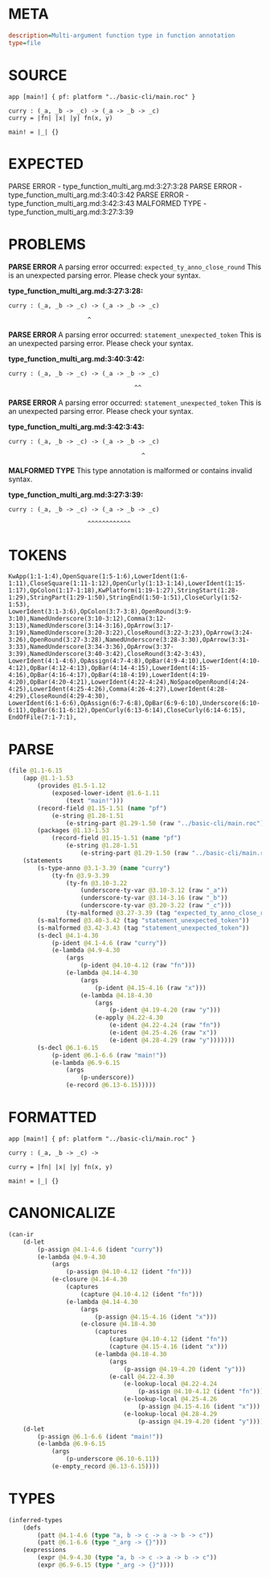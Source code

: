 # META
~~~ini
description=Multi-argument function type in function annotation
type=file
~~~
# SOURCE
~~~roc
app [main!] { pf: platform "../basic-cli/main.roc" }

curry : (_a, _b -> _c) -> (_a -> _b -> _c)
curry = |fn| |x| |y| fn(x, y)

main! = |_| {}
~~~
# EXPECTED
PARSE ERROR - type_function_multi_arg.md:3:27:3:28
PARSE ERROR - type_function_multi_arg.md:3:40:3:42
PARSE ERROR - type_function_multi_arg.md:3:42:3:43
MALFORMED TYPE - type_function_multi_arg.md:3:27:3:39
# PROBLEMS
**PARSE ERROR**
A parsing error occurred: `expected_ty_anno_close_round`
This is an unexpected parsing error. Please check your syntax.

**type_function_multi_arg.md:3:27:3:28:**
```roc
curry : (_a, _b -> _c) -> (_a -> _b -> _c)
```
                          ^


**PARSE ERROR**
A parsing error occurred: `statement_unexpected_token`
This is an unexpected parsing error. Please check your syntax.

**type_function_multi_arg.md:3:40:3:42:**
```roc
curry : (_a, _b -> _c) -> (_a -> _b -> _c)
```
                                       ^^


**PARSE ERROR**
A parsing error occurred: `statement_unexpected_token`
This is an unexpected parsing error. Please check your syntax.

**type_function_multi_arg.md:3:42:3:43:**
```roc
curry : (_a, _b -> _c) -> (_a -> _b -> _c)
```
                                         ^


**MALFORMED TYPE**
This type annotation is malformed or contains invalid syntax.

**type_function_multi_arg.md:3:27:3:39:**
```roc
curry : (_a, _b -> _c) -> (_a -> _b -> _c)
```
                          ^^^^^^^^^^^^


# TOKENS
~~~zig
KwApp(1:1-1:4),OpenSquare(1:5-1:6),LowerIdent(1:6-1:11),CloseSquare(1:11-1:12),OpenCurly(1:13-1:14),LowerIdent(1:15-1:17),OpColon(1:17-1:18),KwPlatform(1:19-1:27),StringStart(1:28-1:29),StringPart(1:29-1:50),StringEnd(1:50-1:51),CloseCurly(1:52-1:53),
LowerIdent(3:1-3:6),OpColon(3:7-3:8),OpenRound(3:9-3:10),NamedUnderscore(3:10-3:12),Comma(3:12-3:13),NamedUnderscore(3:14-3:16),OpArrow(3:17-3:19),NamedUnderscore(3:20-3:22),CloseRound(3:22-3:23),OpArrow(3:24-3:26),OpenRound(3:27-3:28),NamedUnderscore(3:28-3:30),OpArrow(3:31-3:33),NamedUnderscore(3:34-3:36),OpArrow(3:37-3:39),NamedUnderscore(3:40-3:42),CloseRound(3:42-3:43),
LowerIdent(4:1-4:6),OpAssign(4:7-4:8),OpBar(4:9-4:10),LowerIdent(4:10-4:12),OpBar(4:12-4:13),OpBar(4:14-4:15),LowerIdent(4:15-4:16),OpBar(4:16-4:17),OpBar(4:18-4:19),LowerIdent(4:19-4:20),OpBar(4:20-4:21),LowerIdent(4:22-4:24),NoSpaceOpenRound(4:24-4:25),LowerIdent(4:25-4:26),Comma(4:26-4:27),LowerIdent(4:28-4:29),CloseRound(4:29-4:30),
LowerIdent(6:1-6:6),OpAssign(6:7-6:8),OpBar(6:9-6:10),Underscore(6:10-6:11),OpBar(6:11-6:12),OpenCurly(6:13-6:14),CloseCurly(6:14-6:15),
EndOfFile(7:1-7:1),
~~~
# PARSE
~~~clojure
(file @1.1-6.15
	(app @1.1-1.53
		(provides @1.5-1.12
			(exposed-lower-ident @1.6-1.11
				(text "main!")))
		(record-field @1.15-1.51 (name "pf")
			(e-string @1.28-1.51
				(e-string-part @1.29-1.50 (raw "../basic-cli/main.roc"))))
		(packages @1.13-1.53
			(record-field @1.15-1.51 (name "pf")
				(e-string @1.28-1.51
					(e-string-part @1.29-1.50 (raw "../basic-cli/main.roc"))))))
	(statements
		(s-type-anno @3.1-3.39 (name "curry")
			(ty-fn @3.9-3.39
				(ty-fn @3.10-3.22
					(underscore-ty-var @3.10-3.12 (raw "_a"))
					(underscore-ty-var @3.14-3.16 (raw "_b"))
					(underscore-ty-var @3.20-3.22 (raw "_c")))
				(ty-malformed @3.27-3.39 (tag "expected_ty_anno_close_round"))))
		(s-malformed @3.40-3.42 (tag "statement_unexpected_token"))
		(s-malformed @3.42-3.43 (tag "statement_unexpected_token"))
		(s-decl @4.1-4.30
			(p-ident @4.1-4.6 (raw "curry"))
			(e-lambda @4.9-4.30
				(args
					(p-ident @4.10-4.12 (raw "fn")))
				(e-lambda @4.14-4.30
					(args
						(p-ident @4.15-4.16 (raw "x")))
					(e-lambda @4.18-4.30
						(args
							(p-ident @4.19-4.20 (raw "y")))
						(e-apply @4.22-4.30
							(e-ident @4.22-4.24 (raw "fn"))
							(e-ident @4.25-4.26 (raw "x"))
							(e-ident @4.28-4.29 (raw "y")))))))
		(s-decl @6.1-6.15
			(p-ident @6.1-6.6 (raw "main!"))
			(e-lambda @6.9-6.15
				(args
					(p-underscore))
				(e-record @6.13-6.15)))))
~~~
# FORMATTED
~~~roc
app [main!] { pf: platform "../basic-cli/main.roc" }

curry : (_a, _b -> _c) -> 

curry = |fn| |x| |y| fn(x, y)

main! = |_| {}
~~~
# CANONICALIZE
~~~clojure
(can-ir
	(d-let
		(p-assign @4.1-4.6 (ident "curry"))
		(e-lambda @4.9-4.30
			(args
				(p-assign @4.10-4.12 (ident "fn")))
			(e-closure @4.14-4.30
				(captures
					(capture @4.10-4.12 (ident "fn")))
				(e-lambda @4.14-4.30
					(args
						(p-assign @4.15-4.16 (ident "x")))
					(e-closure @4.18-4.30
						(captures
							(capture @4.10-4.12 (ident "fn"))
							(capture @4.15-4.16 (ident "x")))
						(e-lambda @4.18-4.30
							(args
								(p-assign @4.19-4.20 (ident "y")))
							(e-call @4.22-4.30
								(e-lookup-local @4.22-4.24
									(p-assign @4.10-4.12 (ident "fn")))
								(e-lookup-local @4.25-4.26
									(p-assign @4.15-4.16 (ident "x")))
								(e-lookup-local @4.28-4.29
									(p-assign @4.19-4.20 (ident "y"))))))))))
	(d-let
		(p-assign @6.1-6.6 (ident "main!"))
		(e-lambda @6.9-6.15
			(args
				(p-underscore @6.10-6.11))
			(e-empty_record @6.13-6.15))))
~~~
# TYPES
~~~clojure
(inferred-types
	(defs
		(patt @4.1-4.6 (type "a, b -> c -> a -> b -> c"))
		(patt @6.1-6.6 (type "_arg -> {}")))
	(expressions
		(expr @4.9-4.30 (type "a, b -> c -> a -> b -> c"))
		(expr @6.9-6.15 (type "_arg -> {}"))))
~~~
